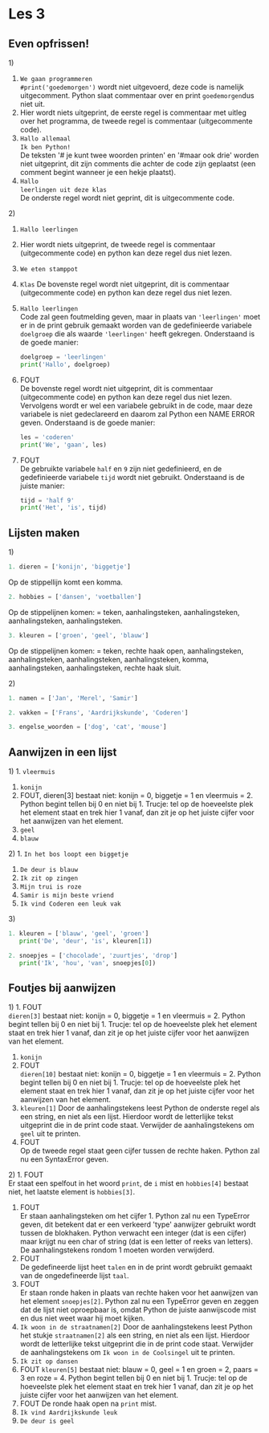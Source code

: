 # Les 3

## Even opfrissen!

1\)

1. `We gaan programmeren`\
   `#print('goedemorgen')` wordt niet uitgevoerd, deze code is namelijk uitgecomment. Python slaat commentaar over en print `goedemorgen`dus niet uit.
2. Hier wordt niets uitgeprint, de eerste regel is commentaar met uitleg over het programma, de tweede regel is commentaar (uitgecommente code).
3. `Hallo allemaal`\
   `Ik ben Python!`\
   De teksten '# je kunt twee woorden printen' en '#maar ook drie' worden niet uitgeprint, dit zijn comments die achter de code zijn geplaatst (een comment begint wanneer je een hekje plaatst).
4. `Hallo`\
   `leerlingen uit deze klas`\
   De onderste regel wordt niet geprint, dit is uitgecommente code.

2\)

1. `Hallo leerlingen`
2. Hier wordt niets uitgeprint, de tweede regel is commentaar (uitgecommente code) en python kan deze regel dus niet lezen.
3. `We eten stamppot`
4. `Klas` De bovenste regel wordt niet uitgeprint, dit is commentaar (uitgecommente code) en python kan deze regel dus niet lezen.
5.  `Hallo leerlingen`\
    Code zal geen foutmelding geven, maar in plaats van `'leerlingen'` moet er in de print gebruik gemaakt worden van de gedefinieerde variabele `doelgroep` die als waarde `'leerlingen'` heeft gekregen. Onderstaand is de goede manier:

    ```python
    doelgroep = 'leerlingen'
    print('Hallo', doelgroep)
    ```
6.  FOUT\
    De bovenste regel wordt niet uitgeprint, dit is commentaar (uitgecommente code) en python kan deze regel dus niet lezen. Vervolgens wordt er wel een variabele gebruikt in de code, maar deze variabele is niet gedeclareerd en daarom zal Python een NAME ERROR geven. Onderstaand is de goede manier:

    ```python
    les = 'coderen'
    print('We', 'gaan', les)
    ```
7.  FOUT\
    De gebruikte variabele `half` en `9` zijn niet gedefinieerd, en de gedefinieerde variabele `tijd` wordt niet gebruikt. Onderstaand is de juiste manier:

    ```python
    tijd = 'half 9'
    print('Het', 'is', tijd)
    ```

## Lijsten maken

1\)

```python
1. dieren = ['konijn', 'biggetje']
```

Op de stippellijn komt een komma.

```python
2. hobbies = ['dansen', 'voetballen']
```

Op de stippelijnen komen: = teken, aanhalingsteken, aanhalingsteken, aanhalingsteken, aanhalingsteken.

```python
3. kleuren = ['groen', 'geel', 'blauw']
```

Op de stippelijnen komen: = teken, rechte haak open, aanhalingsteken, aanhalingsteken, aanhalingsteken, aanhalingsteken, komma, aanhalingsteken, aanhalingsteken, rechte haak sluit.

2\)

```python
1. namen = ['Jan', 'Merel', 'Samir']
```

```python
2. vakken = ['Frans', 'Aardrijkskunde', 'Coderen']
```

```python
3. engelse_woorden = ['dog', 'cat', 'mouse']
```

## Aanwijzen in een lijst

1\) 1. `vleermuis`

1. `konijn`
2. FOUT, dieren\[3] bestaat niet: konijn = 0, biggetje = 1 en vleermuis = 2. Python begint tellen bij 0 en niet bij 1. Trucje: tel op de hoeveelste plek het element staat en trek hier 1 vanaf, dan zit je op het juiste cijfer voor het aanwijzen van het element.
3. `geel`
4. `blauw`

2\) 1. `In het bos loopt een biggetje`

1. `De deur is blauw`
2. `Ik zit op zingen`
3. `Mijn trui is roze`
4. `Samir is mijn beste vriend`
5. `Ik vind Coderen een leuk vak`

3\)

```python
1. kleuren = ['blauw', 'geel', 'groen']
   print('De', 'deur', 'is', kleuren[1])
```

```python
2. snoepjes = ['chocolade', 'zuurtjes', 'drop']
   print('Ik', 'hou', 'van', snoepjes[0])
```

## Foutjes bij aanwijzen

1\) 1. FOUT\
`dieren[3]` bestaat niet: konijn = 0, biggetje = 1 en vleermuis = 2. Python begint tellen bij 0 en niet bij 1. Trucje: tel op de hoeveelste plek het element staat en trek hier 1 vanaf, dan zit je op het juiste cijfer voor het aanwijzen van het element.

1. `konijn`
2. FOUT\
   `dieren[10]` bestaat niet: konijn = 0, biggetje = 1 en vleermuis = 2. Python begint tellen bij 0 en niet bij 1. Trucje: tel op de hoeveelste plek het element staat en trek hier 1 vanaf, dan zit je op het juiste cijfer voor het aanwijzen van het element.
3. `kleuren[1]` Door de aanhalingstekens leest Python de onderste regel als een string, en niet als een lijst. Hierdoor wordt de letterlijke tekst uitgeprint die in de print code staat. Verwijder de aanhalingstekens om `geel` uit te printen.
4. FOUT\
   Op de tweede regel staat geen cijfer tussen de rechte haken. Python zal nu een SyntaxError geven.

2\) 1. FOUT\
Er staat een spelfout in het woord `print`, de `i` mist en `hobbies[4]` bestaat niet, het laatste element is `hobbies[3]`.

1. FOUT\
   Er staan aanhalingsteken om het cijfer 1. Python zal nu een TypeError geven, dit betekent dat er een verkeerd 'type' aanwijzer gebruikt wordt tussen de blokhaken. Python verwacht een integer (dat is een cijfer) maar krijgt nu een char of string (dat is een letter of reeks van letters). De aanhalingstekens rondom 1 moeten worden verwijderd.
2. FOUT\
   De gedefineerde lijst heet `talen` en in de print wordt gebruikt gemaakt van de ongedefineerde lijst `taal`.
3. FOUT\
   Er staan ronde haken in plaats van rechte haken voor het aanwijzen van het element `snoepjes[2]`. Python zal nu een TypeError geven en zeggen dat de lijst niet oproepbaar is, omdat Python de juiste aanwijscode mist en dus niet weet waar hij moet kijken.
4. `Ik woon in de straatnamen[2]` Door de aanhalingstekens leest Python het stukje `straatnamen[2]` als een string, en niet als een lijst. Hierdoor wordt de letterlijke tekst uitgeprint die in de print code staat. Verwijder de aanhalingstekens om `Ik woon in de Coolsingel` uit te printen.
5. `Ik zit op dansen`
6. FOUT `kleuren[5]` bestaat niet: blauw = 0, geel = 1 en groen = 2, paars = 3 en roze = 4. Python begint tellen bij 0 en niet bij 1. Trucje: tel op de hoeveelste plek het element staat en trek hier 1 vanaf, dan zit je op het juiste cijfer voor het aanwijzen van het element.
7. FOUT De ronde haak open na `print` mist.
8. `Ik vind Aardrijkskunde leuk`
9. `De deur is geel`
